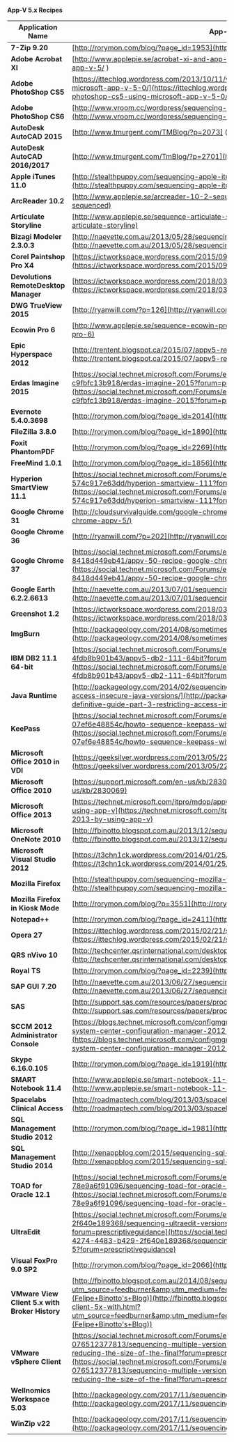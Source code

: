 **App-V 5.x Recipes**

| **Application Name**  | **App-V Recipe** |
|---|---|
| **7-Zip 9.20**  | [http://rorymon.com/blog/?page_id=1953](http://rorymon.com/blog/?page_id=1953) |
| **Adobe Acrobat XI**  | [http://www.applepie.se/acrobat-xi-and-app-v-5/](http://www.applepie.se/acrobat-xi-and-app-v-5/ )  |
| **Adobe PhotoShop CS5**  | [https://ittechlog.wordpress.com/2013/10/11/virtualize-adobe-photoshop-cs5-using-microsoft-app-v-5-0/](https://ittechlog.wordpress.com/2013/10/11/virtualize-adobe-photoshop-cs5-using-microsoft-app-v-5-0/)  |
| **Adobe PhotoShop CS6**  | [http://www.vroom.cc/wordpress/sequencing-adobe-photoshop-cs6/](http://www.vroom.cc/wordpress/sequencing-adobe-photoshop-cs6/)  |
| **AutoDesk AutoCAD 2015**  | [http://www.tmurgent.com/TMBlog/?p=2073] (http://www.tmurgent.com/TMBlog/?p=2073)  |
| **AutoDesk AutoCAD 2016/2017**  | [http://www.tmurgent.com/TmBlog/?p=2701](http://www.tmurgent.com/TmBlog/?p=2701)  |
| **Apple iTunes 11.0**  | [http://stealthpuppy.com/sequencing-apple-itunes-11-with-app-v-5/](http://stealthpuppy.com/sequencing-apple-itunes-11-with-app-v-5/)  |
| **ArcReader 10.2**  | [http://www.applepie.se/arcreader-10-2-sequenced](http://www.applepie.se/arcreader-10-2-sequenced)  |
| **Articulate Storyline**  | [http://www.applepie.se/sequence-articulate-storyline](http://www.applepie.se/sequence-articulate-storyline)  |
| **Bizagi Modeler 2.3.0.3**  | [http://naevette.com.au/2013/05/28/sequencing-bizagi-modeler-2-3-0-3/](http://naevette.com.au/2013/05/28/sequencing-bizagi-modeler-2-3-0-3/)  |
| **Corel Paintshop Pro X4** | [https://ictworkspace.wordpress.com/2015/09/15/recipe-corel-paintshop-pro-x4/](https://ictworkspace.wordpress.com/2015/09/15/recipe-corel-paintshop-pro-x4/)  |
| **Devolutions RemoteDesktop Manager**  | [https://ictworkspace.wordpress.com/2018/03/25/recipe-devolutions-remotedesktopmanager/](https://ictworkspace.wordpress.com/2018/03/25/recipe-devolutions-remotedesktopmanager/)  |
| **DWG TrueView 2015**  | [http://ryanwill.com/?p=126](http://ryanwill.com/?p=126)  |
| **Ecowin Pro 6**  | [http://www.applepie.se/sequence-ecowin-pro-6](http://www.applepie.se/sequence-ecowin-pro-6)  |
| **Epic Hyperspace 2012**  | [http://trentent.blogspot.ca/2015/07/appv5-recipe-for-epic-2012.html](http://trentent.blogspot.ca/2015/07/appv5-recipe-for-epic-2012.html)  |
| **Erdas Imagine 2015**  | [https://social.technet.microsoft.com/Forums/en-US/af8fa299-4f81-4b0a-87f4-c9fbfc13b918/erdas-imagine-2015?forum=prescriptiveguidance](https://social.technet.microsoft.com/Forums/en-US/af8fa299-4f81-4b0a-87f4-c9fbfc13b918/erdas-imagine-2015?forum=prescriptiveguidance)  |
| **Evernote 5.4.0.3698**  | [http://rorymon.com/blog/?page_id=2014](http://rorymon.com/blog/?page_id=2014) |
| **FileZilla 3.8.0**  | [http://rorymon.com/blog/?page_id=1890](http://rorymon.com/blog/?page_id=1890)   |
| **Foxit PhantomPDF**  | [http://rorymon.com/blog/?page_id=2269](http://rorymon.com/blog/?page_id=2269)  |
| **FreeMind 1.0.1**  | [http://rorymon.com/blog/?page_id=1856](http://rorymon.com/blog/?page_id=1856)  |
| **Hyperion SmartView 11.1**  | [https://social.technet.microsoft.com/Forums/en-US/ed0b8411-aff9-4709-b2e2-574c917e63dd/hyperion-smartview-111?forum=prescriptiveguidance](https://social.technet.microsoft.com/Forums/en-US/ed0b8411-aff9-4709-b2e2-574c917e63dd/hyperion-smartview-111?forum=prescriptiveguidance)  |
| **Google Chrome 31**   | [http://cloudsurvivalguide.com/google-chrome-appv-5/](http://cloudsurvivalguide.com/google-chrome-appv-5/)  |
| **Google Chrome 36**  | [http://ryanwill.com/?p=202](http://ryanwill.com/?p=202)  |
| **Google Chrome 37**  | [https://social.technet.microsoft.com/Forums/en-US/ac6cdb60-f7d2-40b3-a5ba-8418d449eb41/appv-50-recipe-google-chrome-enterprise-v37?forum=prescriptiveguidance](https://social.technet.microsoft.com/Forums/en-US/ac6cdb60-f7d2-40b3-a5ba-8418d449eb41/appv-50-recipe-google-chrome-enterprise-v37?forum=prescriptiveguidance)  |
| **Google Earth 6.2.2.6613**  | [http://naevette.com.au/2013/07/01/sequencing-google-earth-ec-6-2-2-6613/](http://naevette.com.au/2013/07/01/sequencing-google-earth-ec-6-2-2-6613/)  |
| **Greenshot 1.2**  | [https://ictworkspace.wordpress.com/2018/03/25/packaging-greenshot/](https://ictworkspace.wordpress.com/2018/03/25/packaging-greenshot/)  |
| **ImgBurn**  | [http://packageology.com/2014/08/sometimes-fix-crashing-sequencer-imgburn-recipe/](http://packageology.com/2014/08/sometimes-fix-crashing-sequencer-imgburn-recipe/)  |
| **IBM DB2 11.1 64-bit**  | [https://social.technet.microsoft.com/Forums/en-US/ba1e579a-4702-4620-a22d-4fdb8b901b43/appv5-db2-111-64bit?forum=prescriptiveguidance](https://social.technet.microsoft.com/Forums/en-US/ba1e579a-4702-4620-a22d-4fdb8b901b43/appv5-db2-111-64bit?forum=prescriptiveguidance)  |
| **Java Runtime**  | [http://packageology.com/2014/02/sequencing-java-definitive-guide-part-3-restricting-access-insecure-java-versions/](http://packageology.com/2014/02/sequencing-java-definitive-guide-part-3-restricting-access-insecure-java-versions/ )  |
| **KeePass**  | [https://social.technet.microsoft.com/Forums/en-US/021594f0-2f4f-4d44-8199-07ef6e48854c/howto-sequence-keepass-with-appv-5?forum=prescriptiveguidance](https://social.technet.microsoft.com/Forums/en-US/021594f0-2f4f-4d44-8199-07ef6e48854c/howto-sequence-keepass-with-appv-5?forum=prescriptiveguidance)   |
| **Microsoft Office 2010 in VDI**  | [https://geeksilver.wordpress.com/2013/05/22/how-to-install-office-2010-to-vdi-via-app-v/](https://geeksilver.wordpress.com/2013/05/22/how-to-install-office-2010-to-vdi-via-app-v/)  |
| **Microsoft Office 2010**  | [https://support.microsoft.com/en-us/kb/2830069](https://support.microsoft.com/en-us/kb/2830069)  |
| **Microsoft Office 2013**  | [https://technet.microsoft.com/itpro/mdop/appv-v5/deploying-microsoft-office-2013-by-using-app-v](https://technet.microsoft.com/itpro/mdop/appv-v5/deploying-microsoft-office-2013-by-using-app-v)  |
| **Microsoft OneNote 2010**  | [http://fbinotto.blogspot.com.au/2013/12/sequencing-microsoft-onenote-with-app-v.html](http://fbinotto.blogspot.com.au/2013/12/sequencing-microsoft-onenote-with-app-v.html)  |
| **Microsoft Visual Studio 2012**  | [https://t3chn1ck.wordpress.com/2014/01/25/app-v-5-0-sequencing-visual-studio-2012/](https://t3chn1ck.wordpress.com/2014/01/25/app-v-5-0-sequencing-visual-studio-2012/)  |
| **Mozilla Firefox**  | [http://stealthpuppy.com/sequencing-mozilla-firefox-with-app-v-5-x/](http://stealthpuppy.com/sequencing-mozilla-firefox-with-app-v-5-x/)  |
| **Mozilla Firefox in Kiosk Mode** | [http://rorymon.com/blog/?p=3551](http://rorymon.com/blog/?p=3551)  |
| **Notepad++**  | [http://rorymon.com/blog/?page_id=2411](http://rorymon.com/blog/?page_id=2411)   |
| **Opera 27**  | [https://ittechlog.wordpress.com/2015/02/21/sequencing-opera-27/](https://ittechlog.wordpress.com/2015/02/21/sequencing-opera-27/)  |
| **QRS nVivo 10**  | [http://techcenter.qsrinternational.com/desktop/nv10/nv10_microsoft_app_v_deployment.htm](http://techcenter.qsrinternational.com/desktop/nv10/nv10_microsoft_app_v_deployment.htm)  |
| **Royal TS**  | [http://rorymon.com/blog/?page_id=2239](http://rorymon.com/blog/?page_id=2239)  |
| **SAP GUI 7.20**  | [http://naevette.com.au/2013/06/27/sequencing-sapgui-7-20-gui-for-windows/](http://naevette.com.au/2013/06/27/sequencing-sapgui-7-20-gui-for-windows/)  |
| **SAS**  | [http://support.sas.com/resources/papers/proceedings13/461-2013.pdf](http://support.sas.com/resources/papers/proceedings13/461-2013.pdf)   |
| **SCCM 2012 Administrator Console**  | [https://blogs.technet.microsoft.com/configmgr_geek_speak/2013/05/29/sequencing-the-system-center-configuration-manager-2012-administrator-console-with-app-v-5-0/](https://blogs.technet.microsoft.com/configmgr_geek_speak/2013/05/29/sequencing-the-system-center-configuration-manager-2012-administrator-console-with-app-v-5-0/)   |
| **Skype 6.16.0.105**  | [http://rorymon.com/blog/?page_id=1919](http://rorymon.com/blog/?page_id=1919)  |
| **SMART Notebook 11.4**  | [http://www.applepie.se/smart-notebook-11-4-and-app-v-5-0](http://www.applepie.se/smart-notebook-11-4-and-app-v-5-0)   |
| **Spacelabs Clinical Access**  | [http://roadmaptech.com/blog/2013/03/spacelabs-appv-recipe/](http://roadmaptech.com/blog/2013/03/spacelabs-appv-recipe/)   |
| **SQL Management Studio 2012**  | [http://rorymon.com/blog/?page_id=1981](http://rorymon.com/blog/?page_id=1981)   |
| **SQL Management Studio 2014**  | [http://xenappblog.com/2015/sequencing-sql-server-management-studio-2014/](http://xenappblog.com/2015/sequencing-sql-server-management-studio-2014/)  |
| **TOAD for Oracle 12.1**  | [https://social.technet.microsoft.com/Forums/en-US/708d1e6f-c1e0-44de-9fa9-78e9a6f91096/sequencing-toad-for-oracle-121-with-appv-50?forum=prescriptiveguidance](https://social.technet.microsoft.com/Forums/en-US/708d1e6f-c1e0-44de-9fa9-78e9a6f91096/sequencing-toad-for-oracle-121-with-appv-50?forum=prescriptiveguidance)  |
| **UltraEdit**  | [https://social.technet.microsoft.com/Forums/en-US/7d9e8b47-4274-4483-b429-2f640e189368/sequencing-ultraedit-versions-19-20-or-21-with-appv-5?forum=prescriptiveguidance](https://social.technet.microsoft.com/Forums/en-US/7d9e8b47-4274-4483-b429-2f640e189368/sequencing-ultraedit-versions-19-20-or-21-with-appv-5?forum=prescriptiveguidance)  |
| **Visual FoxPro 9.0 SP2**  | [http://rorymon.com/blog/?page_id=2066](http://rorymon.com/blog/?page_id=2066)  |
| **VMware View Client 5.x with Broker History**  | [http://fbinotto.blogspot.com.au/2014/08/sequencing-vmware-view-client-5x-with.html?utm_source=feedburner&amp;utm_medium=feed&amp;utm_campaign=Feed:+FelipeBinottosBlog+(Felipe+Binotto's+Blog)](http://fbinotto.blogspot.com.au/2014/08/sequencing-vmware-view-client-5x-with.html?utm_source=feedburner&amp;utm_medium=feed&amp;utm_campaign=Feed:+FelipeBinottosBlog+(Felipe+Binotto's+Blog))   |
| **VMware vSphere Client**  | [https://social.technet.microsoft.com/Forums/en-US/950a0f32-9a9f-4c3e-9c87-076512377813/sequencing-multiple-versions-of-the-vmware-vsphere-client-and-reducing-the-size-of-the-final?forum=prescriptiveguidance](https://social.technet.microsoft.com/Forums/en-US/950a0f32-9a9f-4c3e-9c87-076512377813/sequencing-multiple-versions-of-the-vmware-vsphere-client-and-reducing-the-size-of-the-final?forum=prescriptiveguidance)  |
| **Wellnomics Workspace 5.03**  | [http://packageology.com/2017/11/sequencing-winzip-22/](http://packageology.com/2017/11/sequencing-winzip-22/)  |
| **WinZip v22**  | [http://packageology.com/2017/11/sequencing-winzip-22/](http://packageology.com/2017/11/sequencing-winzip-22/)  |
